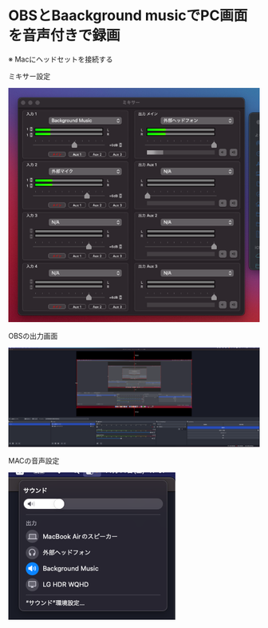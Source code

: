 # OBSとBaackground musicでPC画面を音声付きで録画

※ Macにヘッドセットを接続する

ミキサー設定

<img src="./img/pic001.png"/>

OBSの出力画面

<img src="./img/pic002.png"/>

MACの音声設定

<img src="./img/pic003.png"/>

